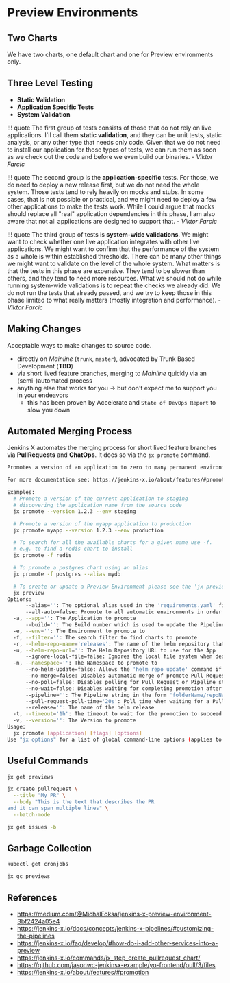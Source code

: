 # Preview Environments

## Two Charts

We have two charts, one default chart and one for Preview environments only.


## Three Level Testing

* **Static Validation**
* **Application Specific Tests**
* **System Validation**

!!! quote
    The first group of tests consists of those that do not rely on live applications. I'll call them **static validation**, and they can be unit tests, static analysis, or any other type that needs only code. Given that we do not need to install our application for those types of tests, we can run them as soon as we check out the code and before we even build our binaries. - *Viktor Farcic*

!!! quote 
    The second group is the **application-specific** tests. For those, we do need to deploy a new release first, but we do not need the whole system. Those tests tend to rely heavily on mocks and stubs. In some cases, that is not possible or practical, and we might need to deploy a few other applications to make the tests work. While I could argue that mocks should replace all "real" application dependencies in this phase, I am also aware that not all applications are designed to support that.  - *Viktor Farcic*

!!! quote
    The third group of tests is **system-wide validations**. We might want to check whether one live application integrates with other live applications. We might want to confirm that the performance of the system as a whole is within established thresholds. There can be many other things we might want to validate on the level of the whole system. What matters is that the tests in this phase are expensive. They tend to be slower than others, and they tend to need more resources. What we should not do while running system-wide validations is to repeat the checks we already did. We do not run the tests that already passed, and we try to keep those in this phase limited to what really matters (mostly integration and performance).  - *Viktor Farcic*

## Making Changes

Acceptable ways to make changes to source code.

* directly on *Mainline* (`trunk`, `master`), advocated by Trunk Based Development (**TBD**)
* via short lived feature branches, merging to *Mainline* quickly via an (semi-)automated process
* anything else that works for you -> but don't expect me to support you in your endeavors
    * this has been proven by Accelerate and `State of DevOps Report` to slow you down

## Automated Merging Process

Jenkins X automates the merging process for short lived feature branches via **PullRequests** and **ChatOps**.
It does so via the `jx promote` command.

```bash
Promotes a version of an application to zero to many permanent environments.

For more documentation see: https://jenkins-x.io/about/features/#promotion

Examples:
  # Promote a version of the current application to staging
  # discovering the application name from the source code
  jx promote --version 1.2.3 --env staging

  # Promote a version of the myapp application to production
  jx promote myapp --version 1.2.3 --env production

  # To search for all the available charts for a given name use -f.
  # e.g. to find a redis chart to install
  jx promote -f redis

  # To promote a postgres chart using an alias
  jx promote -f postgres --alias mydb

  # To create or update a Preview Environment please see the 'jx preview' command
  jx preview
Options:
      --alias='': The optional alias used in the 'requirements.yaml' file
      --all-auto=false: Promote to all automatic environments in order
  -a, --app='': The Application to promote
      --build='': The Build number which is used to update the PipelineActivity. If not specified its defaulted from  the '$BUILD_NUMBER' environment variable
  -e, --env='': The Environment to promote to
  -f, --filter='': The search filter to find charts to promote
  -r, --helm-repo-name='releases': The name of the helm repository that contains the app
  -u, --helm-repo-url='': The Helm Repository URL to use for the App
      --ignore-local-file=false: Ignores the local file system when deducing the Git repository
  -n, --namespace='': The Namespace to promote to
      --no-helm-update=false: Allows the 'helm repo update' command if you are sure your local helm cache is up to date with the version you wish to promote
      --no-merge=false: Disables automatic merge of promote Pull Requests
      --no-poll=false: Disables polling for Pull Request or Pipeline status
      --no-wait=false: Disables waiting for completing promotion after the Pull request is merged
      --pipeline='': The Pipeline string in the form 'folderName/repoName/branch' which is used to update the PipelineActivity. If not specified its defaulted from  the '$BUILD_NUMBER' environment variable
      --pull-request-poll-time='20s': Poll time when waiting for a Pull Request to merge
      --release='': The name of the helm release
  -t, --timeout='1h': The timeout to wait for the promotion to succeed in the underlying Environment. The command fails if the timeout is exceeded or the promotion does not complete
  -v, --version='': The Version to promote
Usage:
  jx promote [application] [flags] [options]
Use "jx options" for a list of global command-line options (applies to all commands).
```

## Useful Commands

```bash
jx get previews
```

```bash
jx create pullrequest \
  --title "My PR" \
  --body "This is the text that describes the PR
and it can span multiple lines" \
  --batch-mode
```

```bash
jx get issues -b
```

## Garbage Collection

```bash
kubectl get cronjobs
```

```
jx gc previews
```

## References

* https://medium.com/@MichalFoksa/jenkins-x-preview-environment-3bf2424a05e4
* https://jenkins-x.io/docs/concepts/jenkins-x-pipelines/#customizing-the-pipelines
* https://jenkins-x.io/faq/develop/#how-do-i-add-other-services-into-a-preview
* https://jenkins-x.io/commands/jx_step_create_pullrequest_chart/
* https://github.com/jasonwc-jenkinsx-example/yo-frontend/pull/3/files
* https://jenkins-x.io/about/features/#promotion